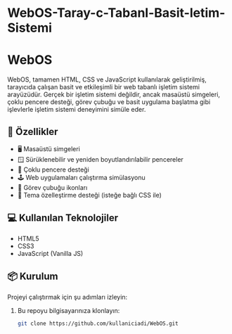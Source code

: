 # WebOS-Taray-c-Tabanl-Basit-letim-Sistemi
# WebOS

WebOS, tamamen HTML, CSS ve JavaScript kullanılarak geliştirilmiş, tarayıcıda çalışan basit ve etkileşimli bir web tabanlı işletim sistemi arayüzüdür. Gerçek bir işletim sistemi değildir, ancak masaüstü simgeleri, çoklu pencere desteği, görev çubuğu ve basit uygulama başlatma gibi işlevlerle işletim sistemi deneyimini simüle eder.

## 🔧 Özellikler

- 🖥️ Masaüstü simgeleri
- 🪟 Sürüklenebilir ve yeniden boyutlandırılabilir pencereler
- 🔳 Çoklu pencere desteği
- 🕹️ Web uygulamaları çalıştırma simülasyonu
- 🧩 Görev çubuğu ikonları
- 🎨 Tema özelleştirme desteği (isteğe bağlı CSS ile)

## 💻 Kullanılan Teknolojiler

- HTML5
- CSS3
- JavaScript (Vanilla JS)

## 📦 Kurulum

Projeyi çalıştırmak için şu adımları izleyin:

1. Bu repoyu bilgisayarınıza klonlayın:
   ```bash
   git clone https://github.com/kullaniciadi/WebOS.git


